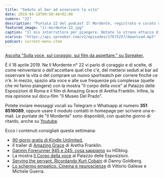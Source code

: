 ```yaml
---
title: "Seduto al bar ad osservare la vita"
date: 2019-04-18T09:50:48+02:00
numero: "22"
description: "Puntata 22 del podcast Il Mordente, registrato e curato da Riccardo Palombo."
featured_image: "il-mordente-22.jpg"
caption: "Il mio interruttore per piangere. Notate lo strano attacco di quel microfono: dov'è collegato il cavo?"
scarica: "https://api.spreaker.com/v2/episodes/17675257/download.mp3"
podcast: current-menu-item
---
```


<a class="spreaker-player" href="https://www.spreaker.com/episode/17675257" data-resource="episode_id=17675257" data-width="100%" data-height="200px" data-theme="light" data-playlist="false" data-playlist-continuous="false" data-autoplay="false" data-live-autoplay="false" data-chapters-image="true" data-episode-image-position="right" data-hide-logo="false" data-hide-likes="false" data-hide-comments="false" data-hide-sharing="false" data-hide-download="true" >Ascolta "Sulla voce, sul coraggio, sui film da aspettare." su Spreaker.</a>

È il 18 aprile 2019. Ne Il Mordente n° 22 vi parlo di coraggio e di scelte, di come reinventarsi o dell'accettare quel che c'è, del mettersi seduti al bar ad osservare la vita o del comprare un nuovo sportwatch per correre finché ce n'è. In mezzo, spazio alla voce e alle sue frequenze più complesse (quelle che mi fanno piangere) con la mostra "Il corpo della voce" al Palazzo delle Esposizioni di Roma e il film di Amazing Grace di Aretha Franklin. Infine, la mia opinione sul docu-film "Il Museo Del Prado".

Potete inviare messaggi vocali su Telegram o Whatsapp al numero **351 8516089**, oppure usare il modulo contatti in homepage per scrivere una e-mail. Le puntate de "Il Mordente" sono disponibili, con qualche giorno di ritardo, anche su <a class="text-info" title="Canale Youtube Riccardo Palombo" href="https://www.youtube.com/riccardopalombo">Youtube</a>.

Ecco i contenuti consigliati questa settimana:

<ul class="promo-link">
<li><a class="text-info" href="https://www.amazon.it/kindle-dbs/promoLanding?promoCode=cfbc50c0-c7a6-42a6-adb8-079b6c705c18&amp;campaignId=cfbc50c0-c7a6-42a6-adb8-079b6c705c18&_encoding=UTF8&tag=eeepcit-21&linkCode=ur2&linkId=78dbb4a09b1ed73819f00dd8e1f5e187&camp=3414&creative=21718" target="_blank" title="Kindle Unlimited 90 giorni">90 giorni gratis di Kindle Unlimited.</a></li>
<li>Il trailer di <a class="text-info" href="https://www.youtube.com/watch?v=gkKOIQwTiKE" target="_blank" title="Guarda il trailer di Amazing Grace">Amazing Grace</a> di Aretha Franklin.</li>
<li><a class="text-info" href="https://www.hdblog.it/2019/04/15/garmin-forerunner-945-245-745xt/" target="_blank" title="Garmin Forerunner 945 e 245: cosa sappiamo e cosa aspettarci">Garmin Forerunner 945 e 245: cosa sappiamo</a> su HDblog.</li>
<li>La mostra <a class="text-info" href="https://www.palazzoesposizioni.it/mostra/il-corpo-della-voce-carmelo-bene-cathy-berberian-demetrio-stratos" target="_blank" title="IL CORPO DELLA VOCE. CARMELO BENE, CATHY BERBERIAN, DEMETRIO STRATOS">Il Corpo della voce</a> al Palazzo delle Esposizioni.</li>
<li><a class="text-info" href="https://amzn.to/2D9tyFR" target="_blank" rel="nofollow" title="Vedi il libro Serving the servant. Ricordando Kurt Cobain">Serving the servant. Ricordando Kurt Cobain</a> di Danny Goldberg.</li>
<li><a class="text-info" href="https://amzn.to/2UtsHtv" target="_blank" rel="nofollow" title="Vedi il libro Lo schermo empatico. Cinema e neuroscienze">Lo schermo empatico. Cinema e neuroscienze</a> di Vittorio Gallese e Michele Guerra.</li>
</ul>